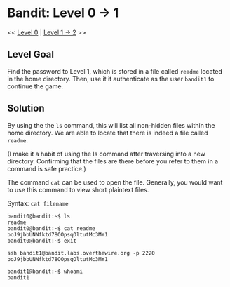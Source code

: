 # Bandit: Level 0 -> 1
<< [Level 0](https://github.com/Dennis-Dang/OverTheWire/blob/main/0_bandit/level_0.md) | [Level 1 -> 2](https://github.com/Dennis-Dang/OverTheWire/blob/main/0_bandit/level_1-2.md) >>

## Level Goal
Find the password to Level 1, which is stored in a file called `readme` located in the home directory. Then, use it it authenticate as the user `bandit1` to continue the game.

## Solution
By using the the `ls` command, this will list all non-hidden files within the home directory. We are able to locate that there is indeed a file called `readme`. 

(I make it a habit of using the ls command after traversing into a new directory. Confirming that the files are there before you refer to them in a command is safe practice.)

The command `cat` can be used to open the file. Generally, you would want to use this command to view short plaintext files.

Syntax: `cat filename`

```console
bandit0@bandit:~$ ls
readme
bandit0@bandit:~$ cat readme
boJ9jbbUNNfktd78OOpsqOltutMc3MY1
bandit0@bandit:~$ exit

ssh bandit1@bandit.labs.overthewire.org -p 2220
boJ9jbbUNNfktd78OOpsqOltutMc3MY1

bandit1@bandit:~$ whoami
bandit1
```
